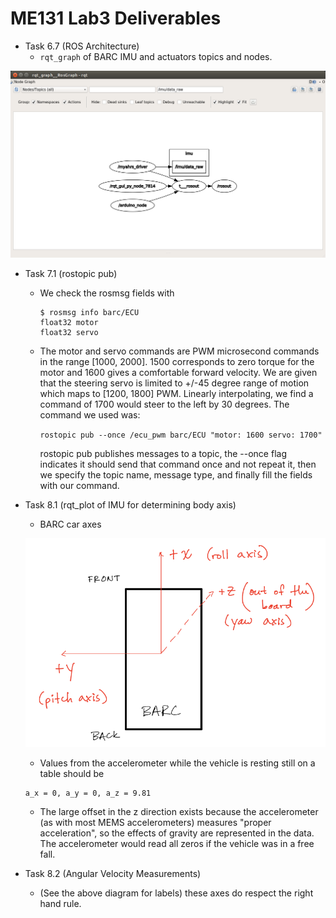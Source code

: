 # ME131 Lab3 Deliverables

* Task 6.7 (ROS Architecture)
  * `rqt_graph` of BARC IMU and actuators topics and nodes.

![](./imgs/rqt.png)

* Task 7.1 (rostopic pub)

  * We check the rosmsg fields with

    ```
    $ rosmsg info barc/ECU
    float32 motor
    float32 servo
    ```

  * The motor and servo commands are PWM microsecond commands in the range [1000, 2000]. 1500 corresponds to zero torque for the motor and 1600 gives a comfortable forward velocity. We are given that the steering servo is limited to +/-45 degree range of motion which maps to [1200, 1800] PWM. Linearly interpolating, we find a command of 1700 would steer to the left by 30 degrees. The command we used was:

     `rostopic pub --once /ecu_pwm barc/ECU "motor: 1600 servo: 1700"`

    rostopic pub publishes messages to a topic, the --once flag indicates it should send that command once and not repeat it, then we specify the topic name, message type, and finally fill the fields with our command.

* Task 8.1 (rqt_plot of IMU for determining body axis)
  * BARC car axes

  ![](./imgs/barc_axes.png)

  * Values from the accelerometer while the vehicle is resting still on a table should be

  ```
  a_x = 0, a_y = 0, a_z = 9.81
  ```

  * The large offset in the z direction exists because the accelerometer (as with most MEMS accelerometers) measures "proper acceleration", so the effects of gravity are represented in the data. The accelerometer would read all zeros if the vehicle was in a free fall. 

* Task 8.2 (Angular Velocity Measurements)
  * (See the above diagram for labels) these axes do respect the right hand rule.